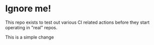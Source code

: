 # Ignore me!

This repo exists to test out various CI related actions before they start operating in "real" repos.

<!--

ponylang/action-testing@0.30.21

-->

This is a simple change
